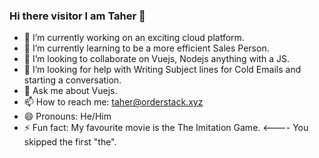 ### Hi there visitor I am Taher 👋

<!--
**taherPardawala/taherPardawala** is a ✨ _special_ ✨ repository because its `README.md` (this file) appears on your GitHub profile.

Here are some ideas to get you started:
-->
- 🔭 I’m currently working on an exciting cloud platform.
- 🌱 I’m currently learning to be a more efficient Sales Person.
- 👯 I’m looking to collaborate on Vuejs, Nodejs anything with a JS.
- 🤔 I’m looking for help with Writing Subject lines for Cold Emails and starting a conversation.
- 💬 Ask me about Vuejs.
- 📫 How to reach me: taher@orderstack.xyz
- 😄 Pronouns: He/Him
- ⚡ Fun fact: My favourite movie is the The Imitation Game. <---- You skipped the first "the".
